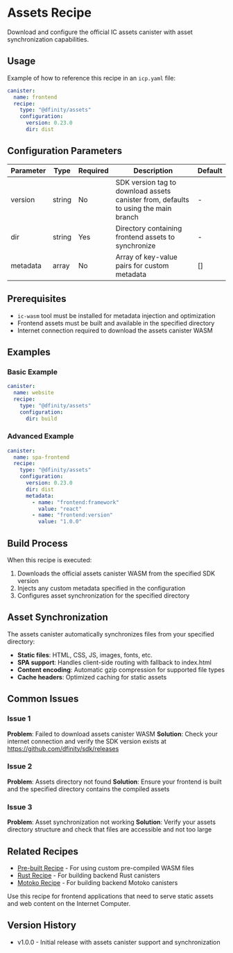 # Assets Recipe

Download and configure the official IC assets canister with asset synchronization capabilities.

## Usage

Example of how to reference this recipe in an `icp.yaml` file:

```yaml
canister:
  name: frontend
  recipe:
    type: "@dfinity/assets"
    configuration:
      version: 0.23.0
      dir: dist
```

## Configuration Parameters

| Parameter | Type | Required | Description | Default |
|-----------|------|----------|-------------|---------|
| version | string | No | SDK version tag to download assets canister from, defaults to using the main branch| - |
| dir | string | Yes | Directory containing frontend assets to synchronize | - |
| metadata | array | No | Array of key-value pairs for custom metadata | [] |

## Prerequisites

- `ic-wasm` tool must be installed for metadata injection and optimization
- Frontend assets must be built and available in the specified directory
- Internet connection required to download the assets canister WASM

## Examples

### Basic Example

```yaml
canister:
  name: website
  recipe:
    type: "@dfinity/assets"
    configuration:
      dir: build
```

### Advanced Example

```yaml
canister:
  name: spa-frontend
  recipe:
    type: "@dfinity/assets"
    configuration:
      version: 0.23.0
      dir: dist
      metadata:
        - name: "frontend:framework"
          value: "react"
        - name: "frontend:version"
          value: "1.0.0"
```

## Build Process

When this recipe is executed:

1. Downloads the official assets canister WASM from the specified SDK version
2. Injects any custom metadata specified in the configuration
3. Configures asset synchronization for the specified directory

## Asset Synchronization

The assets canister automatically synchronizes files from your specified directory:

- **Static files**: HTML, CSS, JS, images, fonts, etc.
- **SPA support**: Handles client-side routing with fallback to index.html
- **Content encoding**: Automatic gzip compression for supported file types
- **Cache headers**: Optimized caching for static assets

## Common Issues

### Issue 1

**Problem**: Failed to download assets canister WASM
**Solution**: Check your internet connection and verify the SDK version exists at <https://github.com/dfinity/sdk/releases>

### Issue 2

**Problem**: Assets directory not found
**Solution**: Ensure your frontend is built and the specified directory contains the compiled assets

### Issue 3

**Problem**: Asset synchronization not working
**Solution**: Verify your assets directory structure and check that files are accessible and not too large

## Related Recipes

- [Pre-built Recipe](../prebuilt/README.md) - For using custom pre-compiled WASM files
- [Rust Recipe](../rust/README.md) - For building backend Rust canisters
- [Motoko Recipe](../motoko/README.md) - For building backend Motoko canisters

Use this recipe for frontend applications that need to serve static assets and web content on the Internet Computer.

## Version History

- v1.0.0 - Initial release with assets canister support and synchronization
